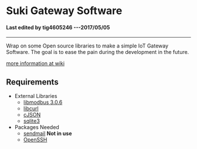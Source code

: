 # Suki Gateway Software

#### Last edited by tig4605246 ---2017/05/05
---------------------------------------


Wrap on some Open source libraries to make a simple IoT Gateway Software. The goal is to ease the pain during the development in the future.

[more information at wiki](https://github.com/tig4605246/SIGS/wiki)


## Requirements

* External Libraries
  * [libmodbus 3.0.6](https://github.com/stephane/libmodbus)
  * [libcurl](https://curl.haxx.se/)
  * [cJSON](https://github.com/DaveGamble/cJSON)
  * [sqlite3](https://www.sqlite.org/download.html)
* Packages Needed
  * [sendmail](https://www.proofpoint.com/us/products/sendmail-sentrion) __Not in use__
  * [OpenSSH](https://www.openssh.com/)





